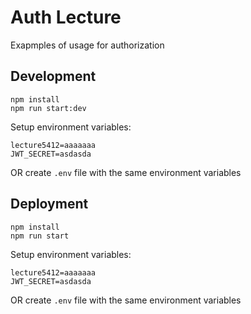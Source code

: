 # Auth Lecture

Exapmples of usage for authorization


## Development
```
npm install
npm run start:dev
```
Setup environment variables:
```
lecture5412=aaaaaaa
JWT_SECRET=asdasda
```
OR 
create `.env` file 
with the same environment variables


## Deployment

```
npm install
npm run start
```

Setup environment variables:
```
lecture5412=aaaaaaa
JWT_SECRET=asdasda
```
OR 
create `.env` file 
with the same environment variables